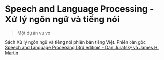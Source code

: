 # Speech and Language Processing - Xử lý ngôn ngữ và tiếng nói 

> Một dự án vu vơ

Sách Xử lý ngôn ngữ và tiếng nói phiên bản tiếng Việt. Phiên bản gốc [Speech and Language Processing (3rd edition) - Dan Jurafsky và James H. Martin](https://web.stanford.edu/~jurafsky/slp3/)
